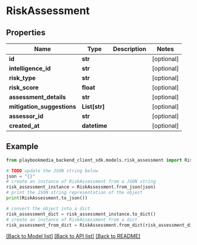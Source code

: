 # RiskAssessment


## Properties

Name | Type | Description | Notes
------------ | ------------- | ------------- | -------------
**id** | **str** |  | [optional] 
**intelligence_id** | **str** |  | [optional] 
**risk_type** | **str** |  | [optional] 
**risk_score** | **float** |  | [optional] 
**assessment_details** | **str** |  | [optional] 
**mitigation_suggestions** | **List[str]** |  | [optional] 
**assessor_id** | **str** |  | [optional] 
**created_at** | **datetime** |  | [optional] 

## Example

```python
from playbookmedia_backend_client_sdk.models.risk_assessment import RiskAssessment

# TODO update the JSON string below
json = "{}"
# create an instance of RiskAssessment from a JSON string
risk_assessment_instance = RiskAssessment.from_json(json)
# print the JSON string representation of the object
print(RiskAssessment.to_json())

# convert the object into a dict
risk_assessment_dict = risk_assessment_instance.to_dict()
# create an instance of RiskAssessment from a dict
risk_assessment_from_dict = RiskAssessment.from_dict(risk_assessment_dict)
```
[[Back to Model list]](../README.md#documentation-for-models) [[Back to API list]](../README.md#documentation-for-api-endpoints) [[Back to README]](../README.md)


